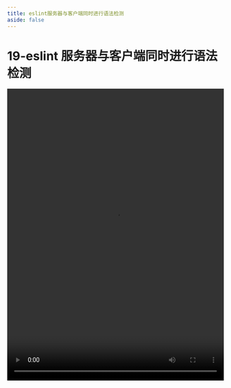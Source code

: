 ```yaml
---
title: eslint服务器与客户端同时进行语法检测
aside: false
---
```


# 19-eslint 服务器与客户端同时进行语法检测

<video autoplay src="http://qn.chinavanes.com/eslint/19-eslint服务器与客户端同时进行语法检测.mp4" controls controlsList="nodownload" width="100%" height="680"/>
